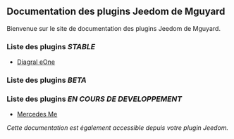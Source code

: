 ## Documentation des plugins Jeedom de Mguyard

Bienvenue sur le site de documentation des plugins Jeedom de Mguyard.

<!--<div id="div_searchBar"></div>-->

### Liste des plugins *STABLE*

* [Diagral eOne](Diagral_eOne/)

### Liste des plugins *BETA*

### Liste des plugins *EN COURS DE DEVELOPPEMENT*

* [Mercedes Me](Mercedes_me/)

*Cette documentation est également accessible depuis votre plugin Jeedom.*
